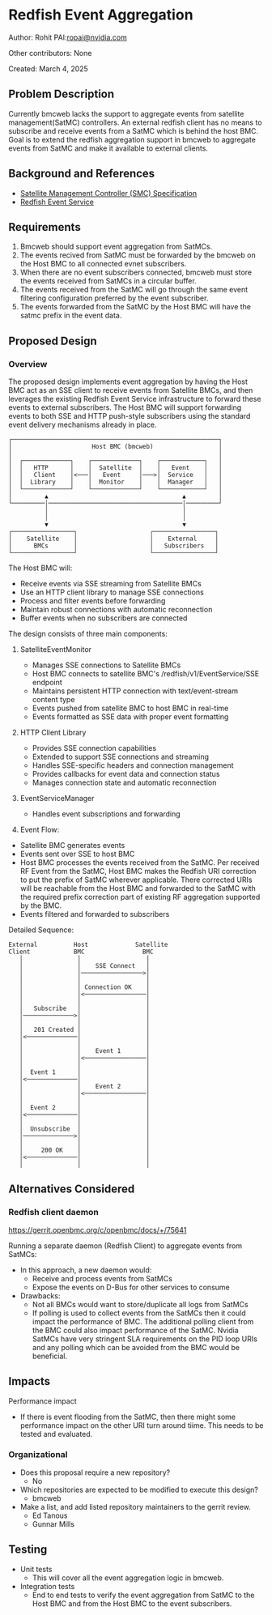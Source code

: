 # Redfish Event Aggregation

Author: Rohit PAI:ropai@nvidia.com

Other contributors: None

Created: March 4, 2025

## Problem Description

Currently bmcweb lacks the support to aggregate events from satellite
management(SatMC) controllers. An external redfish client has no means to
subscribe and receive events from a SatMC which is behind the host BMC. Goal is
to extend the redfish aggregation support in bmcweb to aggregate events from
SatMC and make it available to external clients.

## Background and References

- [Satellite Management Controller (SMC) Specification](https://www.dmtf.org/standards/smc)
- [Redfish Event Service](https://redfish.dmtf.org/schemas/DSP0266_Redfish_Event_Service_Schema.html)

## Requirements

1. Bmcweb should support event aggregation from SatMCs.
2. The events recived from SatMC must be forwarded by the bmcweb on the Host BMC
   to all connected evnet subscribers.
3. When there are no event subscribers connected, bmcweb must store the events
   received from SatMCs in a circular buffer.
4. The events received from the SatMC will go through the same event filtering
   configuration preferred by the event subscriber.
5. The events forwarded from the SatMC by the Host BMC will have the satmc
   prefix in the event data.

## Proposed Design

### Overview

The proposed design implements event aggregation by having the Host BMC act as
an SSE client to receive events from Satellite BMCs, and then leverages the
existing Redfish Event Service infrastructure to forward these events to
external subscribers. The Host BMC will support forwarding events to both SSE
and HTTP push-style subscribers using the standard event delivery mechanisms
already in place.

```ascii
┌─────────────────────────────────────────────────────────┐
│                      Host BMC (bmcweb)                  │
│                                                         │
│  ┌─────────────┐    ┌─────────────┐    ┌────────────┐   │
│  │   HTTP      │    │  Satellite  │    │   Event    │   │
│  │   Client    │<───│   Event     │───>│  Service   │   │
│  │  Library    │    │  Monitor    │    │  Manager   │   │
│  └─────────────┘    └─────────────┘    └────────────┘   │
│         ▲                                     ▲         │
└─────────│─────────────────────────────────────│─────────┘
          │                                     │
          │                                     │
          ▼                                     ▼
┌─────────────────┐                    ┌─────────────────┐
│    Satellite    │                    │    External     │
│      BMCs       │                    │   Subscribers   │
└─────────────────┘                    └─────────────────┘
```

The Host BMC will:

- Receive events via SSE streaming from Satellite BMCs
- Use an HTTP client library to manage SSE connections
- Process and filter events before forwarding
- Maintain robust connections with automatic reconnection
- Buffer events when no subscribers are connected

The design consists of three main components:

1. SatelliteEventMonitor

   - Manages SSE connections to Satellite BMCs
   - Host BMC connects to satellite BMC's /redfish/v1/EventService/SSE endpoint
   - Maintains persistent HTTP connection with text/event-stream content type
   - Events pushed from satellite BMC to host BMC in real-time
   - Events formatted as SSE data with proper event formatting

2. HTTP Client Library

   - Provides SSE connection capabilities
   - Extended to support SSE connections and streaming
   - Handles SSE-specific headers and connection management
   - Provides callbacks for event data and connection status
   - Manages connection state and automatic reconnection

3. EventServiceManager

   - Handles event subscriptions and forwarding

4. Event Flow:

- Satellite BMC generates events
- Events sent over SSE to host BMC
- Host BMC processes the events received from the SatMC. Per received RF Event
  from the SatMC, Host BMC makes the Redfish URI correction to put the prefix of
  SatMC wherever applicable. There corrected URIs will be reachable from the
  Host BMC and forwarded to the SatMC with the required prefix correction part
  of existing RF aggregation supported by the BMC.
- Events filtered and forwarded to subscribers

Detailed Sequence:

```ascii
External          Host             Satellite
Client            BMC                BMC
   │               │                  │
   │               │    SSE Connect   │
   │               │─────────────────>│
   │               │                  │
   │               │ Connection OK    │
   │               │<─────────────────│
   │               │                  │
   │   Subscribe   │                  │
   │──────────────>│                  │
   │               │                  │
   │   201 Created │                  │
   │<──────────────│                  │
   │               │                  │
   │               │    Event 1       │
   │               │<─────────────────│
   │               │                  │
   │  Event 1      │                  │
   │<──────────────│                  │
   │               │    Event 2       │
   │               │<─────────────────│
   │               │                  │
   │  Event 2      │                  │
   │<──────────────│                  │
   │               │                  │
   │  Unsubscribe  │                  │
   │──────────────>│                  │
   │               │                  │
   │     200 OK    │                  │
   │<──────────────│                  │
   │               │                  │
```

## Alternatives Considered

### Redfish client daemon

https://gerrit.openbmc.org/c/openbmc/docs/+/75641

Running a separate daemon (Redfish Client) to aggregate events from SatMCs:

- In this approach, a new daemon would:
  - Receive and process events from SatMCs
  - Expose the events on D-Bus for other services to consume
- Drawbacks:
  - Not all BMCs would want to store/duplicate all logs from SatMCs
  - If polling is used to collect events from the SatMCs then it could impact
    the performance of BMC. The additional polling client from the BMC could
    also impact performance of the SatMC. Nvidia SatMCs have very stringent SLA
    requirements on the PID loop URIs and any polling which can be avoided from
    the BMC would be beneficial.

## Impacts

Performance impact

- If there is event flooding from the SatMC, then there might some performance
  impact on the other URI turn around tiime. This needs to be tested and
  evaluated.

### Organizational

- Does this proposal require a new repository?
  - No
- Which repositories are expected to be modified to execute this design?
  - bmcweb
- Make a list, and add listed repository maintainers to the gerrit review.
  - Ed Tanous
  - Gunnar Mills

## Testing

- Unit tests
  - This will cover all the event aggregation logic in bmcweb.
- Integration tests
  - End to end tests to verify the event aggregation from SatMC to the Host BMC
    and from the Host BMC to the event subscribers.
